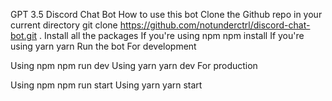 GPT 3.5 Discord Chat Bot
How to use this bot
Clone the Github repo in your current directory
git clone https://github.com/notunderctrl/discord-chat-bot.git .
Install all the packages
If you're using npm
npm install
If you're using yarn
yarn
Run the bot
For development

Using npm
npm run dev
Using yarn
yarn dev
For production

Using npm
npm run start
Using yarn
yarn start
